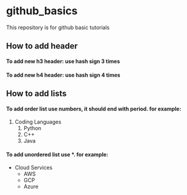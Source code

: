 # github_basics
This repository is for github basic tutorials

## How to add header
#### To add new h3 header: use hash sign 3 times
#### To add new h4 header: use hash sign 4 times

## How to add lists
#### To add order list use numbers, it should end with period. for example:
1. Coding Languages
    1. Python
    2. C++
    3. Java

#### To add unordered list use *. for example:
* Cloud Services
    * AWS
    * GCP
    * Azure





